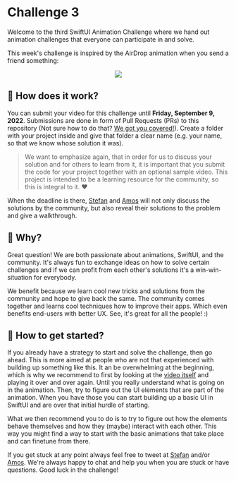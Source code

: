 # Challenge 3

Welcome to the third SwiftUI Animation Challenge where we hand out animation challenges that everyone can participate in and solve.

This week's challenge is inspired by the AirDrop animation when you send a friend something:

<p align="center">
 <img src="https://github.com/SwiftUI-Animation-Challenges/Challenge-3/blob/main/challenge-3-video.mp4"/>
</p>

## 🤔 How does it work?

You can submit your video for this challenge until **Friday, September 9, 2022**. Submissions are done in form of Pull Requests (PRs) to this repository (Not sure how to do that? [We got you covered!](https://opensource.com/article/19/7/create-pull-request-github)). Create a folder with your project inside and give that folder a clear name (e.g. your name, so that we know whose solution it was).

> We want to emphasize again, that in order for us to discuss your solution and for others to learn from it, it is important that you submit the code for your project together with an optional sample video. This project is intended to be a learning resource for the community, so this is integral to it. ❤️

When the deadline is there, [Stefan](https://twitter.com/stefanjblos) and [Amos](https://twitter.com/amos_gyamfi) will not only discuss the solutions by the community, but also reveal their solutions to the problem and give a walkthrough.

## 🤨 Why?

Great question! We are both passionate about animations, SwiftUI, and the community. It's always fun to exchange ideas on how to solve certain challenges and if we can profit from each other's solutions it's a win-win-situation for everybody.

We benefit because we learn cool new tricks and solutions from the community and hope to give back the same. The community comes together and learns cool techniques how to improve their apps. Which even benefits end-users with better UX. See, it's great for all the people! :)

## 🤠 How to get started?

If you already have a strategy to start and solve the challenge, then go ahead. This is more aimed at people who are not that experienced with building up something like this. It an be overwhelming at the beginning, which is why we recommend to first by looking at the [video itself](./challenge-2-video.mov) and playing it over and over again. Until you really understand what is going on in the animation. Then, try to figure out the UI elements that are part of the animation. When you have those you can start building up a basic UI in SwiftUI and are over that initial hurdle of starting.

What we then recommend you to do is to try to figure out how the elements behave themselves and how they (maybe) interact with each other. This way you might find a way to start with the basic animations that take place and can finetune from there.

If you get stuck at any point always feel free to tweet at [Stefan](https://twitter.com/stefanjblos) and/or [Amos](https://twitter.com/amos_gyamfi). We're always happy to chat and help you when you are stuck or have questions. Good luck in the challenge!
